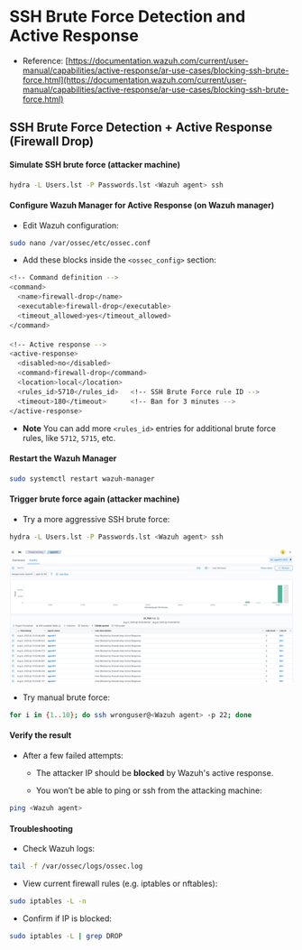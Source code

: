 # SSH Brute Force Detection and Active Response

- Reference: [https://documentation.wazuh.com/current/user-manual/capabilities/active-response/ar-use-cases/blocking-ssh-brute-force.html](https://documentation.wazuh.com/current/user-manual/capabilities/active-response/ar-use-cases/blocking-ssh-brute-force.html)

## SSH Brute Force Detection + Active Response (Firewall Drop)

#### Simulate SSH brute force (attacker machine)

```sh
hydra -L Users.lst -P Passwords.lst <Wazuh agent> ssh
```

#### Configure Wazuh Manager for Active Response (on Wazuh manager)

- Edit Wazuh configuration:

```sh
sudo nano /var/ossec/etc/ossec.conf
```

- Add these blocks inside the `<ossec_config>` section:

```sh
<!-- Command definition -->
<command>
  <name>firewall-drop</name>
  <executable>firewall-drop</executable>
  <timeout_allowed>yes</timeout_allowed>
</command>

<!-- Active response -->
<active-response>
  <disabled>no</disabled>
  <command>firewall-drop</command>
  <location>local</location>
  <rules_id>5710</rules_id>   <!-- SSH Brute Force rule ID -->
  <timeout>180</timeout>      <!-- Ban for 3 minutes -->
</active-response>
```

- **Note** You can add more `<rules_id>` entries for additional brute force rules, like `5712`, `5715`, etc.

#### Restart the Wazuh Manager

```sh
sudo systemctl restart wazuh-manager
```

#### Trigger brute force again (attacker machine)

- Try a more aggressive SSH brute force:

```sh
hydra -L Users.lst -P Passwords.lst <Wazuh agent> ssh
```

![WAZUH](/Wazuh/assets/09.png)

- Try manual brute force:

```sh
for i in {1..10}; do ssh wronguser@<Wazuh agent> -p 22; done
```

#### Verify the result

- After a few failed attempts:

  - The attacker IP should be **blocked** by Wazuh's active response.

  - You won’t be able to ping or ssh from the attacking machine:

```sh
ping <Wazuh agent>
```

#### Troubleshooting

- Check Wazuh logs:

```sh
tail -f /var/ossec/logs/ossec.log
```

- View current firewall rules (e.g. iptables or nftables):

```sh
sudo iptables -L -n
```

- Confirm if IP is blocked:

```sh
sudo iptables -L | grep DROP
```
